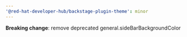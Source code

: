 ```yaml
---
'@red-hat-developer-hub/backstage-plugin-theme': minor
---
```


**Breaking change**: remove deprecated general.sideBarBackgroundColor
